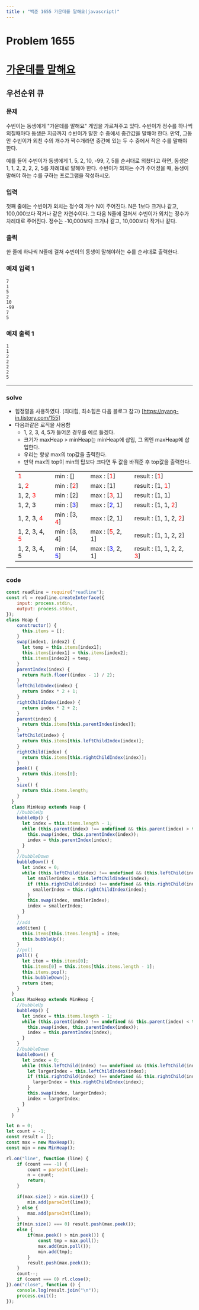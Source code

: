 ```yaml
---
title : "백준 1655 가운데를 말해요(javascript)"
---
```

# Problem 1655


# [가운데를 말해요](https://www.acmicpc.net/problem/1655)

## 우선순위 큐

### 문제

수빈이는 동생에게 "가운데를 말해요" 게임을 가르쳐주고 있다. 수빈이가 정수를 하나씩 외칠때마다 동생은 지금까지 수빈이가 말한 수 중에서 중간값을 말해야 한다. 만약, 그동안 수빈이가 외친 수의 개수가 짝수개라면 중간에 있는 두 수 중에서 작은 수를 말해야 한다.

예를 들어 수빈이가 동생에게 1, 5, 2, 10, -99, 7, 5를 순서대로 외쳤다고 하면, 동생은 1, 1, 2, 2, 2, 2, 5를 차례대로 말해야 한다. 수빈이가 외치는 수가 주어졌을 때, 동생이 말해야 하는 수를 구하는 프로그램을 작성하시오.

### 입력

첫째 줄에는 수빈이가 외치는 정수의 개수 N이 주어진다. N은 1보다 크거나 같고, 100,000보다 작거나 같은 자연수이다. 그 다음 N줄에 걸쳐서 수빈이가 외치는 정수가 차례대로 주어진다. 정수는 -10,000보다 크거나 같고, 10,000보다 작거나 같다.

### 출력

한 줄에 하나씩 N줄에 걸쳐 수빈이의 동생이 말해야하는 수를 순서대로 출력한다.

### 예제 입력 1
```
7
1
5
2
10
-99
7
5
```
### 예제 출력 1
```
1
1
2
2
2
2
5
```
---
### solve
- 힙정렬을 사용하였다. (최대힙, 최소힙은 다음 블로그 참고) [https://nyang-in.tistory.com/155]
- 다음과같은 로직을 사용함
    - 1, 2, 3, 4, 5가 들어온 경우를 예로 들겠다.
    - 크기가 maxHeap > minHeap는 minHeap에 삽입, 그 외엔 maxHeap에 삽입한다.
    - 우리는 항상 max의 top값을 출력한다.
    - 만약 max의 top이 min의 탑보다 크다면 두 값을 바꿔준 후 top값을 출력한다.
    <table style="border: none;">
	    <tbody>
            <tr>
                <td><span style="color:red">1</span></td>
                <td>min : []</td>
                <td>max : [<span style="color:red">1</span>]</td>
                <td>result : [<span style="color:red">1</span>]</td>
            </tr>
            <tr>
                <td>1, <span style="color:red">2</span></td>
                <td>min : [<span style="color:red">2</span>]</td>
                <td>max : [1]</td>
                <td>result : [1, <span style="color:red">1</span>]</td>            
                </tr>
            <tr>
                <td>1, 2, <span style="color:red">3</span></td>
                <td>min : [2]</td>
                <td>max : [<span style="color:red">3</span>, 1]</td>
                <td>result : [1, 1]</td>        
            </tr>
            <tr>
                <td>1, 2, 3</td>
                <td>min : [<span style="color:blue">3</span>]</td>
                <td>max : [<span style="color:blue">2</span>, 1]</td>
                <td>result : [1, 1, <span style="color:red">2</span>]</td>
            </tr>
            <tr>
                <td>1, 2, 3, <span style="color:red">4</span></td>
                <td>min : [3, <span style="color:red">4</span>]</td>
                <td>max : [2, 1]</td>
                <td>result : [1, 1, 2, <span style="color:red">2</span>]</td>
            </tr>
                <tr>
                <td>1, 2, 3, 4, <span style="color:red">5</span></td>
                <td>min : [3, 4]</td>
                <td>max : [<span style="color:red">5</span>, 2, 1]</td>
                <td>result : [1, 1, 2, 2]</td>
            </tr>
                <tr>
                <td>1, 2, 3, 4, 5</td>
                <td>min : [4, <span style="color:blue">5</span>]</td>
                <td>max : [<span style="color:blue">3</span>, 2, 1]</td>
                <td>result : [1, 1, 2, 2, <span style="color:red">3</span>]</td>
            </tr>
        </tbody>
    </table>
---

###  code

```javascript
const readline = require("readline");
const rl = readline.createInterface({
    input: process.stdin,
    output: process.stdout,
});
class Heap {
    constructor() {
      this.items = [];
    }
    swap(index1, index2) {
      let temp = this.items[index1];
      this.items[index1] = this.items[index2];
      this.items[index2] = temp;
    }
    parentIndex(index) {
      return Math.floor((index - 1) / 2);
    }
    leftChildIndex(index) {
      return index * 2 + 1;
    }
    rightChildIndex(index) {
      return index * 2 + 2;
    }
    parent(index) {
      return this.items[this.parentIndex(index)];
    }
    leftChild(index) {
      return this.items[this.leftChildIndex(index)];
    }
    rightChild(index) {
      return this.items[this.rightChildIndex(index)];
    }
    peek() {
      return this.items[0];
    }
    size() {
      return this.items.length;
    }
  }
  class MinHeap extends Heap {
    //bubbleUp
    bubbleUp() {
      let index = this.items.length - 1;
      while (this.parent(index) !== undefined && this.parent(index) > this.items[index]) {
        this.swap(index, this.parentIndex(index));
        index = this.parentIndex(index);
      }
    }
    //bubbleDown
    bubbleDown() {
      let index = 0;
      while (this.leftChild(index) !== undefined && (this.leftChild(index) < this.items[index] || this.rightChild(index) < this.items[index])) {
        let smallerIndex = this.leftChildIndex(index);
        if (this.rightChild(index) !== undefined && this.rightChild(index) < this.items[smallerIndex]) {
          smallerIndex = this.rightChildIndex(index);
        }
        this.swap(index, smallerIndex);
        index = smallerIndex;
      }
    }
    //add
    add(item) {
      this.items[this.items.length] = item;
      this.bubbleUp();
    }
    //poll
    poll() {
      let item = this.items[0];
      this.items[0] = this.items[this.items.length - 1];
      this.items.pop();
      this.bubbleDown();
      return item;
    }
  }
  class MaxHeap extends MinHeap {
    //bubbleUp
    bubbleUp() {
      let index = this.items.length - 1;
      while (this.parent(index) !== undefined && this.parent(index) < this.items[index]) {
        this.swap(index, this.parentIndex(index));
        index = this.parentIndex(index);
      }
    }
    //bubbleDown
    bubbleDown() {
      let index = 0;
      while (this.leftChild(index) !== undefined && (this.leftChild(index) > this.items[index] || this.rightChild(index) > this.items[index])) {
        let largerIndex = this.leftChildIndex(index);
        if (this.rightChild(index) !== undefined && this.rightChild(index) > this.items[largerIndex]) {
          largerIndex = this.rightChildIndex(index);
        }
        this.swap(index, largerIndex);
        index = largerIndex;
      }
    }
  }

let n = 0;
let count = -1;
const result = [];
const max = new MaxHeap();
const min = new MinHeap();

rl.on("line", function (line) {
    if (count === -1) {
        count = parseInt(line);
        n = count;
        return;
    }

    if(max.size() > min.size()) {
        min.add(parseInt(line));
    } else {
        max.add(parseInt(line));
    }
    if(min.size() === 0) result.push(max.peek());
    else {
        if(max.peek() > min.peek()) {
            const tmp = max.poll();
            max.add(min.poll());
            min.add(tmp);
        } 
        result.push(max.peek());
    }
    count--;
    if (count === 0) rl.close();
}).on("close", function () {
    console.log(result.join("\n"));
    process.exit();
});
```